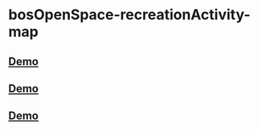 # bosOpenSpace-recreationActivity-map

## [Demo](http://htmlpreview.github.io/?https://rawgit.com/nbeaumont/bosOpenSpace-recreationActivity-map/master/index.html)

## [Demo](https://rawgit.com/nbeaumont/bosOpenSpace-recreationActivity-map/master/index.html)

## [Demo](http://nbeaumont.github.io/bosOpenSpace-recreationActivity-map)



